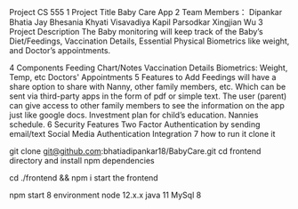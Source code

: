 Project CS 555
1 Project Title
Baby Care App
2 Team Members：
Dipankar Bhatia
Jay Bhesania
Khyati Visavadiya
Kapil Parsodkar
Xingjian Wu
3 Project Description
The Baby monitoring will keep track of the Baby’s Diet/Feedings, Vaccination Details, Essential Physical Biometrics like weight, and Doctor’s appointments.

4 Components
Feeding Chart/Notes
Vaccination Details
Biometrics: Weight, Temp, etc
Doctors' Appointments
5 Features to Add
Feedings will have a share option to share with Nanny, other family members, etc. Which can be sent via third-party apps in the form of pdf or simple text.
The user (parent) can give access to other family members to see the information on the app just like google docs.
Investment plan for child’s education.
Nannies schedule.
6 Security Features
Two Factor Authentication by sending email/text
Social Media Authentication Integration
7 how to run it
clone it

git clone git@github.com:bhatiadipankar18/BabyCare.git
cd frontend directory and install npm dependencies

cd ./frontend && npm i 
start the frontend

npm start 
8 environment
node 12.x.x
java 11
MySql 8

